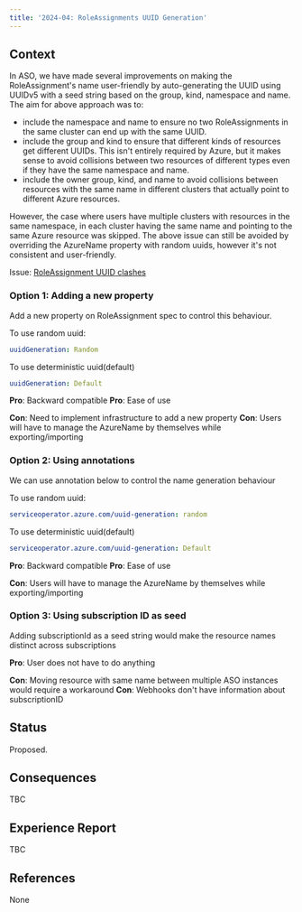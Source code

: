 ```yaml
---
title: '2024-04: RoleAssignments UUID Generation'
---
```


## Context

In ASO, we have made several improvements on making the RoleAssignment's name user-friendly by auto-generating the UUID using UUIDv5 with a seed string based on the group, kind, namespace and name. 
The aim for above approach was to:
- include the namespace and name to ensure no two RoleAssignments in the same cluster can end up with the same UUID.
- include the group and kind to ensure that different kinds of resources get different UUIDs. This isn't entirely required by Azure, but it makes sense to avoid collisions between two resources of different types even if they have the same namespace and name.
- include the owner group, kind, and name to avoid collisions between resources with the same name in different clusters that actually point to different Azure resources.

However, the case where users have multiple clusters with resources in the same namespace, in each cluster having the same name and pointing to the same Azure resource was skipped.
The above issue can still be avoided by overriding the AzureName property with random uuids, however it's not consistent and user-friendly.

Issue: [RoleAssignment UUID clashes](https://github.com/Azure/azure-service-operator/issues/3637)

### Option 1: Adding a new property

Add a new property on RoleAssignment spec to control this behaviour. 

To use random uuid: 
```yaml
uuidGeneration: Random
```

To use deterministic uuid(default)
```yaml
uuidGeneration: Default
```

**Pro**: Backward compatible
**Pro**: Ease of use

**Con**: Need to implement infrastructure to add a new property
**Con**: Users will have to manage the AzureName by themselves while exporting/importing

### Option 2: Using annotations

We can use annotation below to control the name generation behaviour

To use random uuid:
```yaml
serviceoperator.azure.com/uuid-generation: random 
```

To use deterministic uuid(default)
```yaml
serviceoperator.azure.com/uuid-generation: Default
```

**Pro**: Backward compatible
**Pro**: Ease of use

**Con**: Users will have to manage the AzureName by themselves while exporting/importing

### Option 3: Using subscription ID as seed

Adding subscriptionId as a seed string would make the resource names distinct across subscriptions

**Pro**: User does not have to do anything

**Con**: Moving resource with same name between multiple ASO instances would require a workaround
**Con**: Webhooks don't have information about subscriptionID

## Status

Proposed.

## Consequences

TBC

## Experience Report

TBC

## References

None